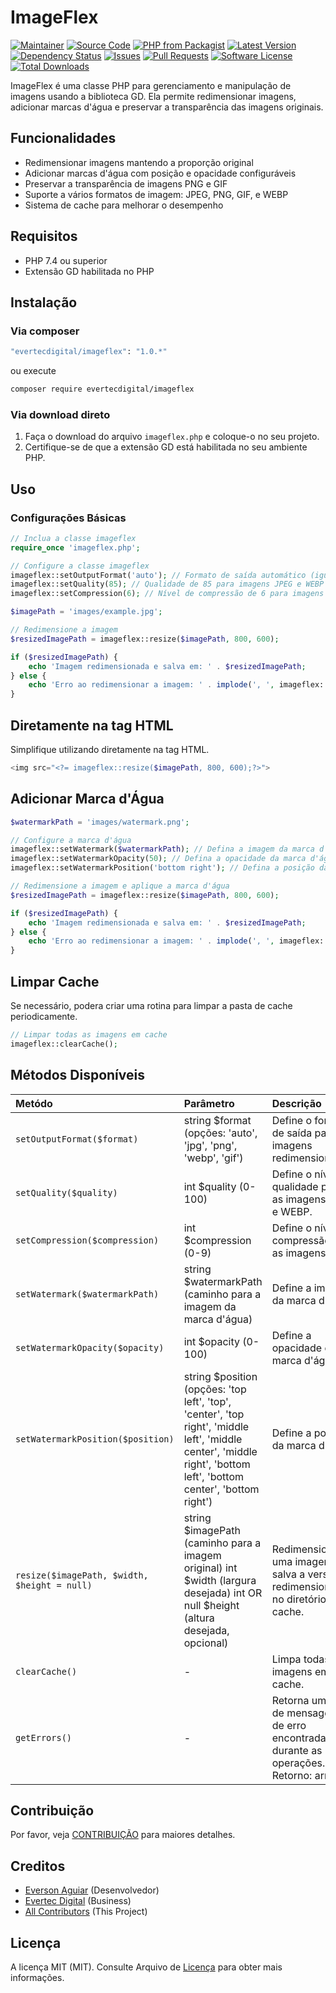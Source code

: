 # ImageFlex

[![Maintainer](http://img.shields.io/badge/maintainer-@evertecdigital-blue.svg?style=flat-square)](https://twitter.com/evertecdigital)
[![Source Code](http://img.shields.io/badge/source-evertecdigital/imageflex-blue.svg?style=flat-square)](https://github.com/evertecdigital/imageflex)
[![PHP from Packagist](https://img.shields.io/packagist/php-v/evertecdigital/imageflex.svg?style=flat-square)](https://packagist.org/packages/evertecdigital/imageflex)
[![Latest Version](https://img.shields.io/github/release/evertecdigital/imageflex.svg?style=flat-square)](https://github.com/evertecdigital/imageflex/releases)
[![Dependency Status](https://img.shields.io/librariesio/release/packagist/evertecdigital/imageflex.svg?style=flat-square)](https://libraries.io/packagist/evertecdigital%2Fimageflex)
[![Issues](https://img.shields.io/github/issues/evertecdigital/imageflex.svg?style=flat-square)](https://github.com/evertecdigital/imageflex/issues)
[![Pull Requests](https://img.shields.io/github/issues-pr/evertecdigital/imageflex.svg?style=flat-square)](https://github.com/evertecdigital/imageflex/pulls)
[![Software License](https://img.shields.io/badge/license-MIT-brightgreen.svg?style=flat-square)](LICENSE)
[![Total Downloads](https://img.shields.io/packagist/dt/evertecdigital/imageflex.svg?style=flat-square)](https://packagist.org/packages/evertecdigital/imageflex)

ImageFlex é uma classe PHP para gerenciamento e manipulação de imagens usando a biblioteca GD. Ela permite redimensionar imagens, adicionar marcas d'água e preservar a transparência das imagens originais.

## Funcionalidades

- Redimensionar imagens mantendo a proporção original
- Adicionar marcas d'água com posição e opacidade configuráveis
- Preservar a transparência de imagens PNG e GIF
- Suporte a vários formatos de imagem: JPEG, PNG, GIF, e WEBP
- Sistema de cache para melhorar o desempenho

## Requisitos

- PHP 7.4 ou superior
- Extensão GD habilitada no PHP

## Instalação

### Via composer

```bash
"evertecdigital/imageflex": "1.0.*"
```

ou execute

```bash
composer require evertecdigital/imageflex
```

### Via download direto

1. Faça o download do arquivo `imageflex.php` e coloque-o no seu projeto.
2. Certifique-se de que a extensão GD está habilitada no seu ambiente PHP.

## Uso

### Configurações Básicas

```php
// Inclua a classe imageflex
require_once 'imageflex.php';

// Configure a classe imageflex
imageflex::setOutputFormat('auto'); // Formato de saída automático (igual ao da imagem original)
imageflex::setQuality(85); // Qualidade de 85 para imagens JPEG e WEBP
imageflex::setCompression(6); // Nível de compressão de 6 para imagens PNG

$imagePath = 'images/example.jpg';

// Redimensione a imagem
$resizedImagePath = imageflex::resize($imagePath, 800, 600);

if ($resizedImagePath) {
    echo 'Imagem redimensionada e salva em: ' . $resizedImagePath;
} else {
    echo 'Erro ao redimensionar a imagem: ' . implode(', ', imageflex::getErrors());
}
```

## Diretamente na tag HTML

Simplifique utilizando diretamente na tag HTML.

```php
<img src="<?= imageflex::resize($imagePath, 800, 600);?>">
```

## Adicionar Marca d'Água

```php
$watermarkPath = 'images/watermark.png';

// Configure a marca d'água
imageflex::setWatermark($watermarkPath); // Defina a imagem da marca d'água
imageflex::setWatermarkOpacity(50); // Defina a opacidade da marca d'água para 50%
imageflex::setWatermarkPosition('bottom right'); // Defina a posição da marca d'água para canto inferior direito

// Redimensione a imagem e aplique a marca d'água
$resizedImagePath = imageflex::resize($imagePath, 800, 600);

if ($resizedImagePath) {
    echo 'Imagem redimensionada e salva em: ' . $resizedImagePath;
} else {
    echo 'Erro ao redimensionar a imagem: ' . implode(', ', imageflex::getErrors());
}
```

## Limpar Cache

Se necessário, podera criar uma rotina para limpar a pasta de cache periodicamente.

```php
// Limpar todas as imagens em cache
imageflex::clearCache();
```

## Métodos Disponíveis

| Metódo                                       | Parâmetro                                                                                                                                                           | Descrição                                                                              |
| :------------------------------------------- | :------------------------------------------------------------------------------------------------------------------------------------------------------------------ | :------------------------------------------------------------------------------------- |
| `setOutputFormat($format)`                   | string $format (opções: 'auto', 'jpg', 'png', 'webp', 'gif')                                                                                                        | Define o formato de saída para as imagens redimensionadas.                             |
| `setQuality($quality)`                       | int $quality (0-100)                                                                                                                                                | Define o nível de qualidade para as imagens JPEG e WEBP.                               |
| `setCompression($compression)`               | int $compression (0-9)                                                                                                                                              | Define o nível de compressão para as imagens PNG.                                      |
| `setWatermark($watermarkPath)`               | string $watermarkPath (caminho para a imagem da marca d'água)                                                                                                       | Define a imagem da marca d'água.                                                       |
| `setWatermarkOpacity($opacity)`              | int $opacity (0-100)                                                                                                                                                | Define a opacidade da marca d'água.                                                    |
| `setWatermarkPosition($position)`            | string $position (opções: 'top left', 'top', 'center', 'top right', 'middle left', 'middle center', 'middle right', 'bottom left', 'bottom center', 'bottom right') | Define a posição da marca d'água.                                                      |
| `resize($imagePath, $width, $height = null)` | string $imagePath (caminho para a imagem original) int $width (largura desejada) int OR null $height (altura desejada, opcional)                                    | Redimensiona uma imagem e salva a versão redimensionada no diretório de cache.         |
| `clearCache()`                               | -                                                                                                                                                                   | Limpa todas as imagens em cache.                                                       |
| `getErrors()`                                | -                                                                                                                                                                   | Retorna um array de mensagens de erro encontradas durante as operações. Retorno: array |

## Contribuição

Por favor, veja [CONTRIBUIÇÃO](https://github.com/evertecdigital/imageflex/blob/master/CONTRIBUTING.md) para maiores detalhes.

## Creditos

- [Everson Aguiar](https://github.com/eversonaguiar) (Desenvolvedor)
- [Evertec Digital](https://github.com/evertecdigital) (Business)
- [All Contributors](https://github.com/evertecdigital/imageflex/contributors) (This Project)

## Licença

A licença MIT (MIT). Consulte Arquivo de [Licença](https://github.com/evertecdigital/imageflex/blob/master/LICENSE) para obter mais informações.
